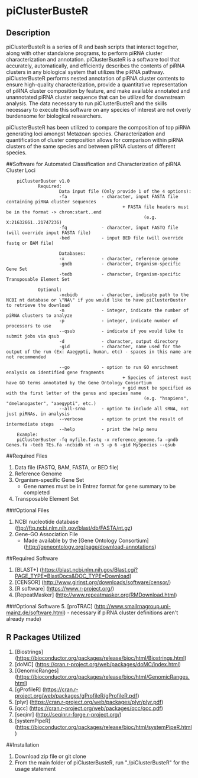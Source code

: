 piClusterBusteR
===============
Description
-----------
piClusterBusteR is a series of R and bash scripts that interact together, along with other standalone programs, to perform piRNA cluster characterization and annotation.  piClusterBusteR is a software tool that accurately, automatically, and efficiently describes the contents of piRNA clusters in any biological system that utilizes the piRNA pathway.  piClusterBusteR performs nested annotation of piRNA cluster contents to ensure high-quality characterization, provide a quantitative representation of piRNA cluster composition by feature, and make available annotated and unannotated piRNA cluster sequence that can be utilized for downstream analysis. The data necessary to run piClusterBusteR and the skills necessary to execute this software on any species of interest are not overly burdensome for biological researchers.

piClusterBusteR has been utilized to compare the composition of top piRNA generating loci amongst Metazoan species.  Characterization and quantification of cluster composition allows for comparison within piRNA clusters of the same species and between piRNA clusters of different species. 

##Software for Automated Classification and Characterization of piRNA Cluster Loci

        piClusterBuster v1.0
                Required:
                        Data input file (Only provide 1 of the 4 options):
                        -fa             - character, input FASTA file containing piRNA cluster sequences
                                                + FASTA file headers must be in the format -> chrom:start..end
                                                        (e.g. X:21632661..21747236)
                        -fq             - character, input FASTQ file (will override input FASTA file)
                        -bed            - input BED file (will override fastq or BAM file)

                        Databases:
                        -x              - character, reference genome
                        -gndb           - character, Organism-specific Gene Set
                        -tedb           - character, Organism-specific Transposable Element Set

                Optional:
                        -ncbidb         - character, indicate path to the NCBI nt database or \"NA\" if you would like to have piClusterBuster to retrieve the download
                        -n              - integer, indicate the number of piRNA clusters to analyze
                        -p              - integer, indicate number of processors to use
                        --qsub          - indicate if you would like to submit jobs via qsub
                        -d              - character, output directory
                        -gid            - character, name used for the output of the run (Ex: Aaegypti, human, etc) - spaces in this name are not recommended

                        --go            - option to run GO enrichment enalysis on identified gene fragments
                                                + Species of interest must have GO terms annotated by the Gene Ontology Consortium
                                                + gid must be specified as with the first letter of the genus and species name
                                                        (e.g. "hsapiens", "dmelanogaster", "aaegypti", etc.)
                        --all-srna      - option to include all sRNA, not just piRNAs, in analysis
                        --verbose       - option to print the result of intermediate steps
                        --help          - print the help menu
        Example:
        piClusterBuster -fq myfile.fastq -x reference_genome.fa -gndb Genes.fa -tedb TEs.fa -ncbidb nt -n 5 -p 6 -gid MySpecies --qsub
        
##Required Files
1. Data file (FASTQ, BAM, FASTA, or BED file)
2. Reference Genome
3. Organism-specific Gene Set
	- Gene names must be in Entrez format for gene summary to be completed
4. Transposable Element Set

###Optional Files
1. NCBI nucleotide database (ftp://ftp.ncbi.nlm.nih.gov/blast/db/FASTA/nt.gz)
2. Gene-GO Association File
	- Made available by the [Gene Ontology Consortium] (http://geneontology.org/page/download-annotations)

##Required Software
1. [BLAST+] (https://blast.ncbi.nlm.nih.gov/Blast.cgi?PAGE_TYPE=BlastDocs&DOC_TYPE=Download)
2. [CENSOR] (http://www.girinst.org/downloads/software/censor/)
3. [R software] (https://www.r-project.org/)
4. [RepeatMasker] (http://www.repeatmasker.org/RMDownload.html)

###Optional Software
5. [proTRAC] (http://www.smallrnagroup.uni-mainz.de/software.html)
	- necessary if piRNA cluster definitions aren't already made)

## R Packages Utilized
1. [Biostrings] (https://bioconductor.org/packages/release/bioc/html/Biostrings.html)
2. [doMC] (https://cran.r-project.org/web/packages/doMC/index.html)
3. [GenomicRanges] (https://bioconductor.org/packages/release/bioc/html/GenomicRanges.html)
4. [gProfileR] (https://cran.r-project.org/web/packages/gProfileR/gProfileR.pdf)
5. [plyr] (https://cran.r-project.org/web/packages/plyr/plyr.pdf)
6. [qcc] (https://cran.r-project.org/web/packages/qcc/qcc.pdf)
7. [seqinr] (http://seqinr.r-forge.r-project.org/)
8. [systemPipeR] (https://bioconductor.org/packages/release/bioc/html/systemPipeR.html)

##Installation
1. Download zip file or git clone
2. From the main folder of piClusterBusteR, run "./piClusterBusteR" for the usage statement
